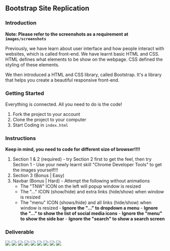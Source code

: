 ## Bootstrap Site Replication

### Introduction

**Note: Please refer to the screenshots as a requirement at `images/screenshots`**

Previously, we have learn about user interface and how people interact with websites, which is called front-end. We have learnt basic HTML and CSS. HTML defines what elements to be show on the webpage. CSS defined the styling of these elements.

We then introduced a HTML and CSS library, called Bootstrap. It's a library that helps you create a beautiful responsive front-end.

### Getting Started

  Everything is connected. All you need to do is the code!

  1. Fork the project to your account
  1. Clone the project to your computer
  1. Start Coding in `index.html`

### Instructions

  **Keep in mind, you need to code for different size of browser!!!!**

  1. Section 1 & 2 (required)
    - try Section 2 first to get the feel, then try Section 1
    - Use your newly learnt skill "Chrome Developer Tools" to get the images yourself!!!
  1. Section 3 (Bonus | Easy)
  1. Navbar (Bonus | Hard)
    - Attempt the following without animations
      - The "TNW" ICON on the left will popup window is resized
      - The "..." ICON (show/hide) and extra links (hide/show) when window is resized
      - The "menu" ICON (shows/hide) and all links (hide/show) when window is resized
    - **Ignore the "..." to dropdown a menu**
    - **Ignore the "..." to show the list of social media icons**
    - **Ignore the "menu" to show the side bar**
    - **Ignore the "search" to show a search screen**

### Deliverable

![](screenshots/section1-lg.png)
![](screenshots/section1-md.png)
![](screenshots/section1-sm.png)
![](screenshots/section2-lg.png)
![](screenshots/section2-md.png)
![](screenshots/section2-sm.png)
![](screenshots/section3-lg.png)
![](screenshots/section3-md.png)
![](screenshots/section3-sm.png)
